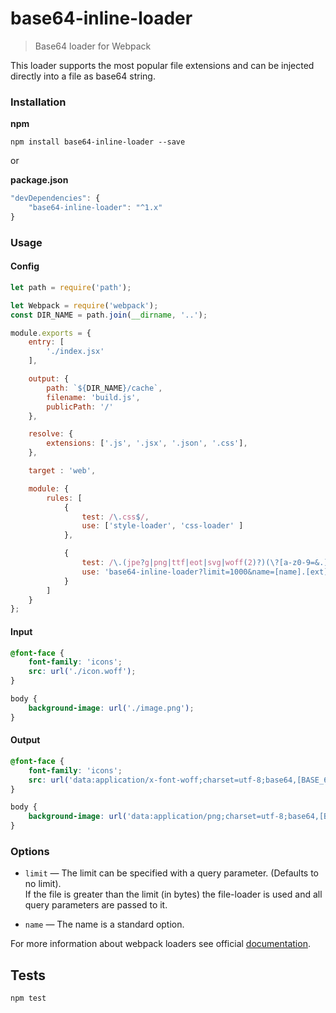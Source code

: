 # base64-inline-loader

> Base64 loader for Webpack

This loader supports the most popular file extensions and can be injected directly into a file as base64 string.


### Installation

**npm**

```
npm install base64-inline-loader --save
```

or

**package.json**

```js
"devDependencies": {
	"base64-inline-loader": "^1.x"
}
```

### Usage

#### Config

```js
let path = require('path');

let Webpack = require('webpack');
const DIR_NAME = path.join(__dirname, '..');

module.exports = {
	entry: [
		'./index.jsx'
	],

	output: {
		path: `${DIR_NAME}/cache`,
		filename: 'build.js',
		publicPath: '/'
	},

	resolve: {
		extensions: ['.js', '.jsx', '.json', '.css'],
	},

	target : 'web',

	module: {
		rules: [
			{
				test: /\.css$/,
				use: ['style-loader', 'css-loader' ]
			},

			{
				test: /\.(jpe?g|png|ttf|eot|svg|woff(2)?)(\?[a-z0-9=&.]+)?$/,
				use: 'base64-inline-loader?limit=1000&name=[name].[ext]'
			}
		]
	}
};
```

#### Input

```css
@font-face {
	font-family: 'icons';
	src: url('./icon.woff');
}

body {
	background-image: url('./image.png');
}
```

#### Output

```css
@font-face {
	font-family: 'icons';
	src: url('data:application/x-font-woff;charset=utf-8;base64,[BASE_64_STRING...]')
}

body {
	background-image: url('data:application/png;charset=utf-8;base64,[BASE_64_STRING...]');
}
```

### Options

* `limit` — The limit can be specified with a query parameter. (Defaults to no limit).<br />
If the file is greater than the limit (in bytes) the file-loader is used and all query parameters are passed to it.

* `name` — The name is a standard option.

For more information about webpack loaders see official [documentation](http://webpack.github.io/docs/using-loaders.html). 

## Tests

```
npm test
```
